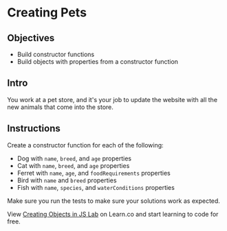 # Creating Pets

## Objectives
+ Build constructor functions
+ Build objects with properties from a constructor function

## Intro

You work at a pet store, and it's your job to update the website with all the new animals that come into the store.

## Instructions

Create a constructor function for each of the following:
+ Dog with `name`, `breed`, and `age` properties
+ Cat with `name`, `breed`, and `age` properties
+ Ferret with `name`, `age`, and `foodRequirements` properties
+ Bird with `name` and `breed` properties
+ Fish with `name`, `species`, and `waterConditions` properties


Make sure you run the tests to make sure your solutions work as expected.

<p class='util--hide'>View <a href='https://learn.co/lessons/js-create-objects-lab'>Creating Objects in JS Lab</a> on Learn.co and start learning to code for free.</p>
